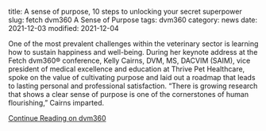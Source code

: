 title:  A sense of purpose, 10 steps to unlocking your secret superpower
slug: fetch dvm360 A Sense of Purpose
tags: dvm360
category: news
date: 2021-12-03
modified: 2021-12-04

One of the most prevalent challenges within the veterinary sector is learning how to sustain happiness and well-being. During her keynote address at the Fetch dvm360® conference, Kelly Cairns, DVM, MS, DACVIM (SAIM), vice president of medical excellence and education at Thrive Pet Healthcare, spoke on the value of cultivating purpose and laid out a roadmap that leads to lasting personal and professional satisfaction. “There is growing research that shows a clear sense of purpose is one of the cornerstones of human flourishing,” Cairns imparted.

[Continue Reading on dvm360](https://www.dvm360.com/view/a-sense-of-purpose-10-steps-to-unlocking-your-secret-superpower)
